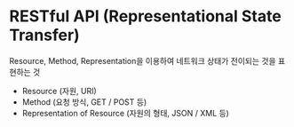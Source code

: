 
# RESTful API (Representational State Transfer)

Resource, Method, Representation을 이용하여 네트워크 상태가 전이되는 것을 표현하는 것<br>
- Resource (자원, URI)
- Method (요청 방식, GET / POST 등)
- Representation of Resource (자원의 형태, JSON / XML 등)
